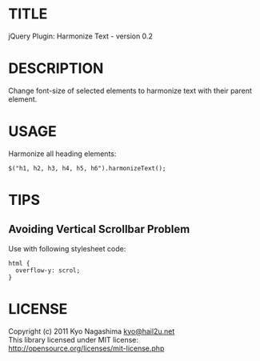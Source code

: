TITLE
=====

jQuery Plugin: Harmonize Text - version 0.2


DESCRIPTION
===========

Change font-size of selected elements to harmonize text with their
parent element.


USAGE
=====

Harmonize all heading elements:

    $("h1, h2, h3, h4, h5, h6").harmonizeText();


TIPS
====

Avoiding Vertical Scrollbar Problem
-----------------------------------

Use with following stylesheet code:

    html {
      overflow-y: scrol;
    }


LICENSE
=======

Copyright (c) 2011 Kyo Nagashima <kyo@hail2u.net>  
This library licensed under MIT license:  
http://opensource.org/licenses/mit-license.php
